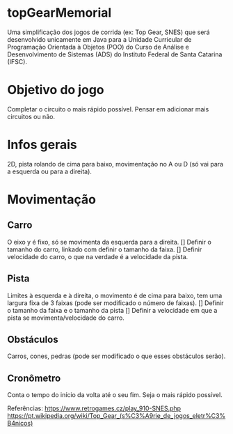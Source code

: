 # topGearMemorial
Uma simplificação dos jogos de corrida (ex: Top Gear, SNES) que será desenvolvido unicamente em Java para a Unidade Curricular de Programação Orientada à Objetos (POO) do Curso de Análise e Desenvolvimento de Sistemas (ADS) do Instituto Federal de Santa Catarina (IFSC).

# Objetivo do jogo
Completar o circuito o mais rápido possível. Pensar em adicionar mais circuitos ou não.

# Infos gerais
2D, pista rolando de cima para baixo, movimentação no A ou D (só vai para a esquerda ou para a direita).

# Movimentação

## Carro
O eixo y é fixo, só se movimenta da esquerda para a direita.
[] Definir o tamanho do carro, linkado com definir o tamanho da faixa.
[] Definir velocidade do carro, o que na verdade é a velocidade da pista.

## Pista
Limites à esquerda e à direita, o movimento é de cima para baixo, tem uma largura fixa de 3 faixas (pode ser modificado o número de faixas).
[] Definir o tamanho da faixa e o tamanho da pista
[] Definir a velocidade em que a pista se movimenta/velocidade do carro.

## Obstáculos
Carros, cones, pedras (pode ser modificado o que esses obstáculos serão).

## Cronômetro
Conta o tempo do início da volta até o seu fim. Seja o mais rápido possível.


Referências:
https://www.retrogames.cz/play_910-SNES.php
https://pt.wikipedia.org/wiki/Top_Gear_(s%C3%A9rie_de_jogos_eletr%C3%B4nicos)
